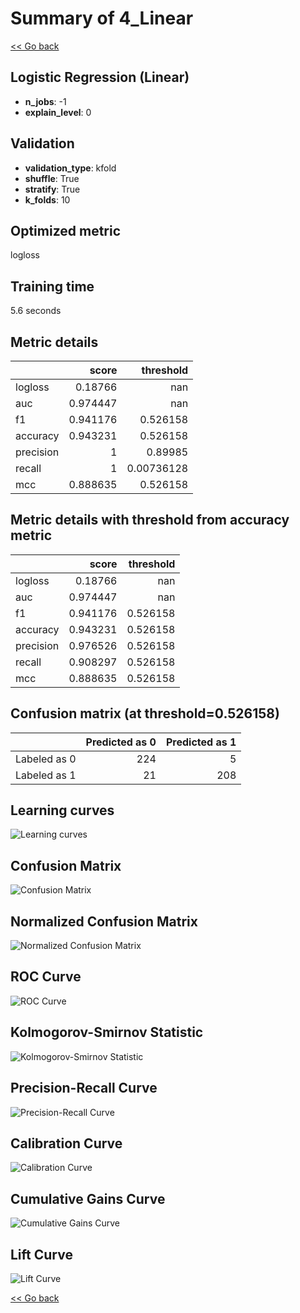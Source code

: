 # Summary of 4_Linear

[<< Go back](../README.md)


## Logistic Regression (Linear)
- **n_jobs**: -1
- **explain_level**: 0

## Validation
 - **validation_type**: kfold
 - **shuffle**: True
 - **stratify**: True
 - **k_folds**: 10

## Optimized metric
logloss

## Training time

5.6 seconds

## Metric details
|           |    score |    threshold |
|:----------|---------:|-------------:|
| logloss   | 0.18766  | nan          |
| auc       | 0.974447 | nan          |
| f1        | 0.941176 |   0.526158   |
| accuracy  | 0.943231 |   0.526158   |
| precision | 1        |   0.89985    |
| recall    | 1        |   0.00736128 |
| mcc       | 0.888635 |   0.526158   |


## Metric details with threshold from accuracy metric
|           |    score |   threshold |
|:----------|---------:|------------:|
| logloss   | 0.18766  |  nan        |
| auc       | 0.974447 |  nan        |
| f1        | 0.941176 |    0.526158 |
| accuracy  | 0.943231 |    0.526158 |
| precision | 0.976526 |    0.526158 |
| recall    | 0.908297 |    0.526158 |
| mcc       | 0.888635 |    0.526158 |


## Confusion matrix (at threshold=0.526158)
|              |   Predicted as 0 |   Predicted as 1 |
|:-------------|-----------------:|-----------------:|
| Labeled as 0 |              224 |                5 |
| Labeled as 1 |               21 |              208 |

## Learning curves
![Learning curves](learning_curves.png)
## Confusion Matrix

![Confusion Matrix](confusion_matrix.png)


## Normalized Confusion Matrix

![Normalized Confusion Matrix](confusion_matrix_normalized.png)


## ROC Curve

![ROC Curve](roc_curve.png)


## Kolmogorov-Smirnov Statistic

![Kolmogorov-Smirnov Statistic](ks_statistic.png)


## Precision-Recall Curve

![Precision-Recall Curve](precision_recall_curve.png)


## Calibration Curve

![Calibration Curve](calibration_curve_curve.png)


## Cumulative Gains Curve

![Cumulative Gains Curve](cumulative_gains_curve.png)


## Lift Curve

![Lift Curve](lift_curve.png)



[<< Go back](../README.md)
